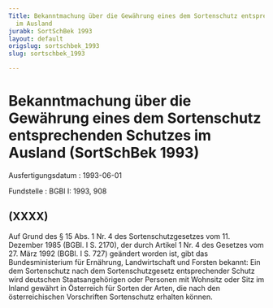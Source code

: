 ```yaml
---
Title: Bekanntmachung über die Gewährung eines dem Sortenschutz entsprechenden Schutzes
  im Ausland
jurabk: SortSchBek 1993
layout: default
origslug: sortschbek_1993
slug: sortschbek_1993

---
```


# Bekanntmachung über die Gewährung eines dem Sortenschutz entsprechenden Schutzes im Ausland (SortSchBek 1993)

Ausfertigungsdatum
:   1993-06-01

Fundstelle
:   BGBl I: 1993, 908

## (XXXX)

Auf Grund des § 15 Abs. 1 Nr. 4 des Sortenschutzgesetzes vom 11.
Dezember 1985 (BGBl. I S. 2170), der durch Artikel 1 Nr. 4 des
Gesetzes vom 27. März 1992 (BGBl. I S. 727) geändert worden ist, gibt
das Bundesministerium für Ernährung, Landwirtschaft und Forsten
bekannt:
Ein dem Sortenschutz nach dem Sortenschutzgesetz entsprechender Schutz
wird deutschen Staatsangehörigen oder Personen mit Wohnsitz oder Sitz
im Inland gewährt in Österreich für Sorten der Arten, die nach den
österreichischen Vorschriften Sortenschutz erhalten können.

